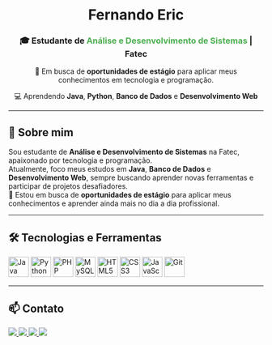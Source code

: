 <h1 align="center">Fernando Eric</h1>

<h3 align="center">
  🎓 Estudante de <span style="color:#4CAF50">Análise e Desenvolvimento de Sistemas</span> | Fatec
</h3>

<p align="center">
  💼 Em busca de <b>oportunidades de estágio</b> para aplicar meus conhecimentos em tecnologia e programação.
</p>

<p align="center">
  💻 Aprendendo <b>Java</b>, <b>Python</b>, <b>Banco de Dados</b> e <b>Desenvolvimento Web</b>  
</p>

---

## 📌 Sobre mim
Sou estudante de **Análise e Desenvolvimento de Sistemas** na Fatec, apaixonado por tecnologia e programação.  
Atualmente, foco meus estudos em **Java**, **Banco de Dados** e **Desenvolvimento Web**, sempre buscando aprender novas ferramentas e participar de projetos desafiadores.  
💼 Estou em busca de **oportunidades de estágio** para aplicar meus conhecimentos e aprender ainda mais no dia a dia profissional.

---

## 🛠 Tecnologias e Ferramentas
<p align="left">
  <img src="https://cdn.jsdelivr.net/gh/devicons/devicon/icons/java/java-original.svg" width="40" height="40" alt="Java" />
  <img src="https://cdn.jsdelivr.net/gh/devicons/devicon/icons/python/python-original.svg" width="40" height="40" alt="Python" />
  <img src="https://cdn.jsdelivr.net/gh/devicons/devicon/icons/php/php-original.svg" width="40" height="40" alt="PHP" />
  <img src="https://cdn.jsdelivr.net/gh/devicons/devicon/icons/mysql/mysql-original.svg" width="40" height="40" alt="MySQL" />
  <img src="https://cdn.jsdelivr.net/gh/devicons/devicon/icons/html5/html5-original.svg" width="40" height="40" alt="HTML5" />
  <img src="https://cdn.jsdelivr.net/gh/devicons/devicon/icons/css3/css3-original.svg" width="40" height="40" alt="CSS3" />
  <img src="https://cdn.jsdelivr.net/gh/devicons/devicon/icons/javascript/javascript-original.svg" width="40" height="40" alt="JavaScript" />
  <img src="https://cdn.jsdelivr.net/gh/devicons/devicon/icons/git/git-original.svg" width="40" height="40" alt="Git" />
</p>

---

## 📫 Contato
<p>
  <a href="https://github.com/fernandoeric-dev" target="_blank">
    <img src="https://img.shields.io/badge/GitHub-181717?style=for-the-badge&logo=github&logoColor=white" />
  </a>
  <a href="https://www.linkedin.com/in/fernando-eric-403636248/" target="_blank">
    <img src="https://img.shields.io/badge/LinkedIn-0A66C2?style=for-the-badge&logo=linkedin&logoColor=white" />
  </a>
  <a href="mailto:fernandoeric.dev@gmail.com" target="_blank">
    <img src="https://img.shields.io/badge/Email-D14836?style=for-the-badge&logo=gmail&logoColor=white" />
  </a>
  <a href="https://www.instagram.com/f_eric1/" target="_blank">
    <img src="https://img.shields.io/badge/Instagram-E4405F?style=for-the-badge&logo=instagram&logoColor=white" />
  </a>
</p>
